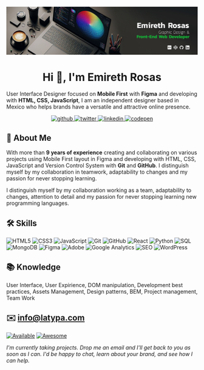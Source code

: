 ![emiirosgz cover image](https://raw.githubusercontent.com/emiirosgz/emiirosgz.github.io/main/img/coverIn2024.jpg)

<h1 align="center"> Hi 👋, I'm Emireth Rosas</h1> 

User Interface Designer focused on **Mobile First** with **Figma** and developing with **HTML, CSS, JavaScript**, I am an independent designer based in Mexico who helps brands have a versatile and attractive online presence.

<div align="center">
    <a href="https://github.com/emiirosgz" target="_blank">
    <img src=https://img.shields.io/badge/github-%2324292e.svg?&style=for-the-badge&logo=github&logoColor=white alt=github />
    </a>
    <a href="https://x.com/EmirethRosas" target="_blank">
    <img src=https://img.shields.io/badge/twitter-%2300acee.svg?&style=for-the-badge&logo=twitter&logoColor=white alt=twitter />
    </a>
    <a href="https://www.linkedin.com/in/emireth-rosas/" target="_blank">
    <img src=https://img.shields.io/badge/linkedin-%231E77B5.svg?&style=for-the-badge&logo=linkedin&logoColor=white alt=linkedin />
    </a>
    <a href="https://codepen.io/EmirethRosas" target="_blank">
    <img src=https://img.shields.io/badge/codepen-%23000000.svg?&style=for-the-badge&logo=codepen&logoColor=white alt=codepen />
    </a>  
</div> 

## 🚀 About Me
With more than **9 years of experience** creating and collaborating on various projects using Mobile First layout in Figma and developing with HTML, CSS, JavaScript and Version Control System with **Git** and **GitHub**. I distinguish myself by my collaboration in teamwork, adaptability to changes and my passion for never stopping learning.

I distinguish myself by my collaboration working as a team, adaptability to changes, attention to detail and my passion for never stopping learning new programming languages.

## 🛠 Skills
![HTML5](https://img.shields.io/badge/logo-HTML-orange?logo=html5)
![CSS3](https://img.shields.io/badge/logo-CSS3-blue?logo=css3)
![JavaScript](https://img.shields.io/badge/logo-Javascript-yellow?logo=JavaScript)
![Git](https://img.shields.io/badge/logo-Git-orange?logo=git)
![GitHub](https://img.shields.io/badge/logo-GitHub-purple?logo=GitHub)
![React](https://img.shields.io/badge/logo-React-teal?logo=React)
![Python](https://img.shields.io/badge/logo-Python-blue?logo=Python)
![SQL](https://img.shields.io/badge/I_know-SQL-green)
![MongoDB](https://img.shields.io/badge/logo-MongoDB-00FF00?logo=MongoDB)
![Figma](https://img.shields.io/badge/logo-Figma-FF6347?logo=Figma)
![Adobe](https://img.shields.io/badge/logo-Adobe_Suite-FF4500?logo=Adobe)
![Google Analytics](https://img.shields.io/badge/logo-Google_Analytics-FF8C00?logo=GoogleAnalytics)
![SEO](https://img.shields.io/badge/and-SEO-00BFFF)
![WordPress](https://img.shields.io/badge/logo-WordPress-708090?logo=WordPress)

## 📚 Knowledge
User Interface, User Expirience, DOM manipulation, Development best practices, Assets Management, Design patterns, BEM, Project management, Team Work

## ✉️ info@latypa.com

[![Available](https://img.shields.io/badge/Available_for_new_projects-3cc70a)](mailto:info@latypa.com)
[![Awesome](https://cdn.jsdelivr.net/gh/sindresorhus/awesome@d7305f38d29fed78fa85652e3a63e154dd8e8829/media/badge.svg)](https://emiirosgz.github.io/)

*I'm currently taking projects. Drop me an email and I'll get back to you as soon as I can.
I'd be happy to chat, learn about your brand, and see how I can help.*
